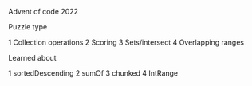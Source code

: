Advent of code 2022

Puzzle type

1 Collection operations
2 Scoring
3 Sets/intersect
4 Overlapping ranges

Learned about

1 sortedDescending
2 sumOf
3 chunked
4 IntRange

